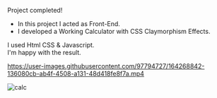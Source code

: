 Project completed!</br>
- In this project I acted as Front-End.
- I developed a Working Calculator with CSS Claymorphism Effects.</br>

I used Html CSS & Javascript.</br>
I'm happy with the result.</br>


https://user-images.githubusercontent.com/97794727/164268842-136080cb-ab4f-4508-a131-48d418fe8f7a.mp4

![calc](https://user-images.githubusercontent.com/97794727/164268720-1f59f459-86a0-4b7d-9f1c-9d01b70a38e8.png)

